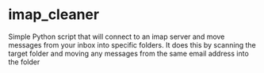 # imap_cleaner

Simple Python script that will connect to an imap server and move messages from your inbox into specific folders. It does this by scanning the target folder and moving any messages from the same email address into the folder
